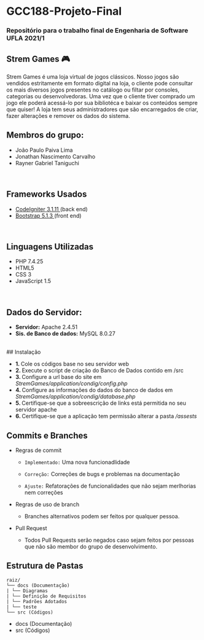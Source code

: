 # GCC188-Projeto-Final
<h3>Repositório para o trabalho final de Engenharia de Software UFLA 2021/1</h3>
  
 <h2>Strem Games 🎮</h2>
  <p>  Strem Games é uma loja virtual de jogos clássicos. Nosso jogos são vendidos estritamente em formato digital
  na loja, o cliente pode consultar os mais diversos jogos presentes no catálogo ou filtar por consoles, categorias ou desenvolvedoras.
  Uma vez que o cliente tiver comprado um jogo ele poderá acessá-lo por sua bibliotéca e baixar os conteúdos sempre que quiser!
  A loja tem seus administradores que são encarregados de criar, fazer alterações e remover os dados do sistema.</p>


<h2>Membros do grupo:</h2>
<ul>
  <li>João Paulo Paiva Lima </li>
  <li>Jonathan Nascimento Carvalho </li>
  <li>Rayner Gabriel Taniguchi </li>
</ul>

<br>

<h2>Frameworks Usados</h2>
<ul>
  <li><a href="https://codeigniter.com/" >CodeIgniter 3.1.11 </a> (back end) </li>
  <li><a href="https://getbootstrap.com/" >Bootstrap 5.1.3 </a> (front end)</li>
</ul>

<br>

<h2>Linguagens Utilizadas</h2>
<ul>
  <li>PHP 7.4.25</li>
  <li>HTML5</li>
  <li>CSS 3</li>
  <li>JavaScript 1.5</li>
</ul>

<br>

<h2>Dados do Servidor:</h2>
<ul>
  <li><b>Servidor:</b> Apache 2.4.51 </li>
  <li><b>Sis. de Banco de dados:</b> MySQL 8.0.27</li>
</ul>
<br>
## Instalação
<ul>
  <li><b>1. </b>Cole os códigos base no seu servidor web</li>
  <li><b>2. </b>Execute o script de criação do Banco de Dados contido em /src</li>
  <li><b>3. </b>Configure a url base do site em <i>StremGames/application/condig/config.php</i></li>
  <li><b>4. </b>Configure as informações do dados do banco de dados em <i>StremGames/application/condig/database.php</i></li>
  <li><b>5. </b>Certifique-se que a sobreescrição de links está permitida no seu servidor apache</li>
  <li><b>6. </b>Certifique-se que a aplicação tem permissão alterar a pasta <i>/assests</i></li>
</ul>

## Commits e Branches
- Regras de commit
  - ``Implementado:`` Uma nova funcionadlidade
 
  - ``Correção:`` Correções de bugs e problemas na documentação
    
  - ``Ajuste:`` Refatorações de funcionalidades que não sejam merlhorias nem correções
    
    
- Regras de uso de branch
  - Branches alternativos podem ser feitos por qualquer pessoa.

- Pull Request
  -  Todos Pull Requests serão negados caso sejam feitos por pessoas que não são membor do grupo de desenvolvimento. 


## Estrutura de Pastas
```
raiz/
└── docs (Documentação)
| └── Diagramas
| └── Definição de Requisitos
| └── Padrões Adotados
| └── teste
└── src (Códigos)
```
- docs (Documentação)
- src (Códigos)
